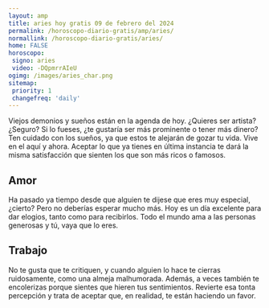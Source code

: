 ```yaml
---
layout: amp
title: aries hoy gratis 09 de febrero del 2024 
permalink: /horoscopo-diario-gratis/amp/aries/
normallink: /horoscopo-diario-gratis/aries/
home: FALSE
horoscopo:
 signo: aries
 video: -DQpmrrAIeU
ogimg: /images/aries_char.png
sitemap:
 priority: 1
 changefreq: 'daily'
---
```



Viejos demonios y sueños están en la agenda de hoy. ¿Quieres ser artista? ¿Seguro? Si lo fueses, ¿te gustaría ser más prominente o tener más dinero? Ten cuidado con los sueños, ya que estos te alejarán de gozar tu vida. Vive en el aquí y ahora. Aceptar lo que ya tienes en última instancia te dará la misma satisfacción que sienten los que son más ricos o famosos.

## Amor

Ha pasado ya tiempo desde que alguien te dijese que eres muy especial, ¿cierto? Pero no deberías esperar mucho más. Hoy es un día excelente para dar elogios, tanto como para recibirlos. Todo el mundo ama a las personas generosas y tú, vaya que lo eres.

## Trabajo

No te gusta que te critiquen, y cuando alguien lo hace te cierras ruidosamente, como una almeja malhumorada. Además, a veces también te encolerizas porque sientes que hieren tus sentimientos. Revierte esa tonta percepción y trata de aceptar que, en realidad, te están haciendo un favor.